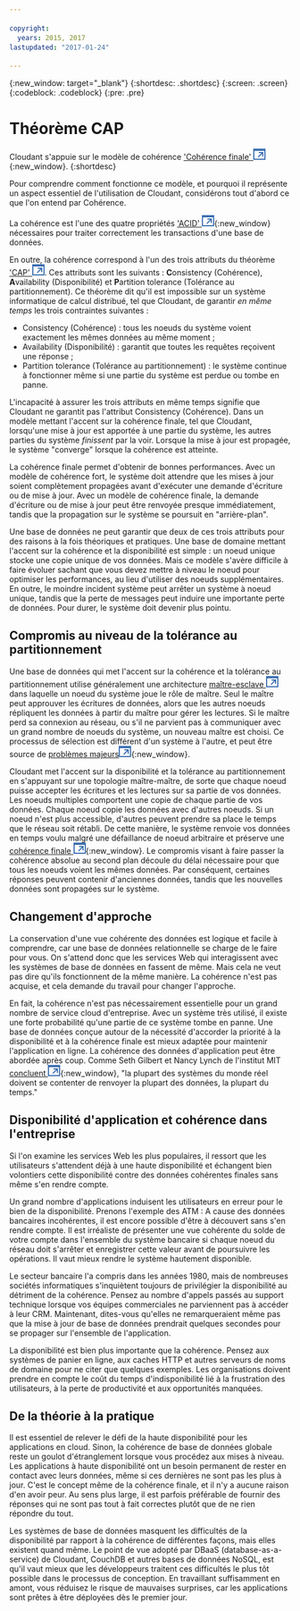 ```yaml
---

copyright:
  years: 2015, 2017
lastupdated: "2017-01-24"

---
```


{:new_window: target="_blank"}
{:shortdesc: .shortdesc}
{:screen: .screen}
{:codeblock: .codeblock}
{:pre: .pre}

<!-- Acrolinx: 2017-01-24 -->

<div id="cap_theorem"></div>

<div id="consistency"></div>

# Théorème CAP

Cloudant s'appuie sur le modèle de cohérence ['Cohérence finale' ![External link icon](../images/launch-glyph.svg "External link icon")](http://en.wikipedia.org/wiki/Eventual_consistency){:new_window}.
{:shortdesc}

Pour comprendre comment fonctionne ce modèle,
et pourquoi il représente un aspect essentiel de l'utilisation de Cloudant,
considérons tout d'abord ce que l'on entend par Cohérence.

La cohérence est l'une des quatre propriétés ['ACID' ![External link icon](../images/launch-glyph.svg "External link icon")](https://en.wikipedia.org/wiki/ACID){:new_window} nécessaires pour traiter correctement les transactions d'une base de données.

En outre, la cohérence correspond à l'un des trois attributs du théorème
<a href="http://en.wikipedia.org/wiki/CAP_Theorem" target="_blank">'CAP' <img src="../images/launch-glyph.svg" alt="External link icon" title="External link icon"></a>.
Ces attributs sont les suivants : **C**onsistency (Cohérence),
**A**vailability (Disponibilité) et **P**artition tolerance (Tolérance au partitionnement).
Ce théorème dit qu'il est impossible sur un système informatique de calcul distribué, tel que Cloudant, de garantir _en même temps_ les trois contraintes suivantes :

-   Consistency (Cohérence) : tous les noeuds du système voient exactement les mêmes données au même moment ;
-   Availability (Disponibilité) : garantit que toutes les requêtes reçoivent une réponse ;
-   Partition tolerance (Tolérance au partitionnement) : le système continue à fonctionner même si une partie du système est perdue ou tombe en panne.

L'incapacité à assurer les trois attributs en même temps signifie que Cloudant ne garantit pas l'attribut Consistency (Cohérence).
Dans un modèle mettant l'accent sur la cohérence finale, tel que Cloudant, lorsqu'une mise à jour est apportée à une partie du système, les autres parties du système _finissent_ par la voir.
Lorsque la mise à jour est propagée, le système "converge" lorsque la cohérence est atteinte.

La cohérence finale permet d'obtenir de bonnes performances.
Avec un modèle de cohérence fort, le système doit attendre que les mises à jour soient complètement propagées avant d'exécuter une demande d'écriture ou de mise à jour.
Avec un modèle de cohérence finale, la demande d'écriture ou de mise à jour peut être renvoyée presque immédiatement, tandis que la propagation sur le système se poursuit en "arrière-plan".

Une base de données ne peut garantir que deux de ces trois attributs pour des raisons à la fois théoriques et pratiques.
Une base de domaine mettant l'accent sur la cohérence et la disponibilité est simple :
un noeud unique stocke une copie unique de vos données.
Mais ce modèle s'avère difficile à faire évoluer sachant que vous devez mettre à niveau le noeud pour optimiser les performances, au lieu d'utiliser des noeuds supplémentaires.
En outre, le moindre incident système peut arrêter un système à noeud unique, tandis que la perte de messages peut induire une importante perte de données.
Pour durer, le système doit devenir plus pointu.

## Compromis au niveau de la tolérance au partitionnement

Une base de données qui met l'accent sur la cohérence et la tolérance au partitionnement utilise généralement une architecture 
<a href="http://en.wikipedia.org/wiki/Master/slave_(technology)" target="_blank">maître-esclave <img src="../images/launch-glyph.svg" alt="External link icon" title="External link icon"></a> dans laquelle un noeud du système joue le rôle de maître.
Seul le maître peut approuver les écritures de données, alors que les autres noeuds répliquent les données à partir du maître pour gérer les lectures.
Si le maître perd sa connexion au réseau, ou s'il ne parvient pas à communiquer avec un grand nombre de noeuds du système, un nouveau maître est choisi.
Ce processus de sélection est différent d'un système à l'autre, et peut être source de [problèmes majeurs![External link icon](../images/launch-glyph.svg "External link icon")](http://aphyr.com/posts/284-call-me-maybe-mongodb){:new_window}.

Cloudant met l'accent sur la disponibilité et la tolérance au partitionnement en s'appuyant sur une topologie maître-maître, de sorte que chaque noeud puisse accepter les écritures et les lectures sur sa partie de vos données.
Les noeuds multiples comportent une copie de chaque partie de vos données.
Chaque noeud copie les données avec d'autres noeuds.
Si un noeud n'est plus accessible, d'autres peuvent prendre sa place le temps que le réseau soit rétabli.
De cette manière, le système renvoie vos données en temps voulu malgré une défaillance de noeud arbitraire et préserve une [cohérence finale ![External link icon](../images/launch-glyph.svg "External link icon")](http://en.wikipedia.org/wiki/Eventual_consistency){:new_window}.
Le compromis visant à faire passer la cohérence absolue au second plan découle du délai nécessaire pour que tous les noeuds voient les mêmes données.
Par conséquent, certaines réponses peuvent contenir d'anciennes données, tandis que les nouvelles données sont propagées sur le système.

## Changement d'approche

La conservation d'une vue cohérente des données est logique et facile à comprendre, car une base de données relationnelle se charge de le faire pour vous.
On s'attend donc que les services Web qui interagissent avec les systèmes de base de données en fassent de même.
Mais cela ne veut pas dire qu'ils fonctionnent de la même manière.
La cohérence n'est pas acquise, et cela demande du travail pour changer l'approche.

En fait, la cohérence n'est pas nécessairement essentielle pour un grand nombre de service cloud d'entreprise.
Avec un système très utilisé, il existe une forte probabilité qu'une partie de ce système tombe en panne.
Une base de données conçue autour de la nécessité d'accorder la priorité à la disponibilité et à la cohérence finale est mieux adaptée pour maintenir l'application en ligne.
La cohérence des données d'application peut être abordée après coup.
Comme Seth Gilbert et Nancy Lynch de l'institut MIT [concluent ![External link icon](../images/launch-glyph.svg "External link icon")](http://www.glassbeam.com/sites/all/themes/glassbeam/images/blog/10.1.1.67.6951.pdf){:new_window},
"la plupart des systèmes du monde réel doivent se contenter de renvoyer la plupart des données, la plupart du temps."

## Disponibilité d'application et cohérence dans l'entreprise

Si l'on examine les services Web les plus populaires, il ressort que les utilisateurs s'attendent déjà à une haute disponibilité et échangent bien volontiers cette disponibilité contre des données cohérentes finales sans même s'en rendre compte.

Un grand nombre d'applications induisent les utilisateurs en erreur pour le bien de la disponibilité.
Prenons l'exemple des ATM :
A cause des données bancaires incohérentes, il est encore possible d'être à découvert sans s'en rendre compte.
Il est irréaliste de présenter une vue cohérente du solde de votre compte dans l'ensemble du système bancaire si chaque noeud du réseau doit s'arrêter et enregistrer cette valeur avant de poursuivre les opérations.
Il vaut mieux rendre le système hautement disponible.

Le secteur bancaire l'a compris dans les années 1980, mais de nombreuses sociétés informatiques s'inquiètent toujours de privilégier la disponibilité au détriment de la cohérence.
Pensez au nombre d'appels passés au support technique lorsque vos équipes commerciales ne parviennent pas à accéder à leur CRM.
Maintenant, dites-vous qu'elles ne remarqueraient même pas que la mise à jour de base de données prendrait quelques secondes pour se propager sur l'ensemble de l'application.

La disponibilité est bien plus importante que la cohérence.
Pensez aux systèmes de panier en ligne, aux caches HTTP et autres serveurs de noms de domaine pour ne citer que quelques exemples.
Les organisations doivent prendre en compte le coût du temps d'indisponibilité lié à la frustration des utilisateurs, à la perte de productivité et aux opportunités manquées.

## De la théorie à la pratique

Il est essentiel de relever le défi de la haute disponibilité pour les applications en cloud.
Sinon, la cohérence de base de données globale reste un goulot d'étranglement lorsque vous procédez aux mises à niveau.
Les applications à haute disponibilité ont un besoin permanent de rester en contact avec leurs données, même si ces dernières ne sont pas les plus à jour.
C'est le concept même de la cohérence finale, et il n'y a aucune raison d'en avoir peur.
Au sens plus large, il est parfois préférable de fournir des réponses qui ne sont pas tout à fait correctes plutôt que de ne rien répondre du tout.

Les systèmes de base de données masquent les difficultés de la disponibilité par rapport à la cohérence de différentes façons, mais elles existent quand même.
Le point de vue adopté par DBaaS (database-as-a-service) de Cloudant, CouchDB et autres bases de données NoSQL, est qu'il vaut mieux que les développeurs traitent ces difficultés le plus tôt possible dans le processus de conception.
En travaillant suffisamment en amont, vous réduisez le risque de mauvaises surprises, car les applications sont prêtes à être déployées dès le premier jour.
